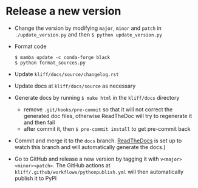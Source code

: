 # Release a new version

- Change the version by modifying `major`, `minor` and `patch` in `./update_version.py`
  and then `$ python update_version.py`

- Format code
   ```shell
   $ mamba update -c conda-forge black
   $ python format_sources.py
   ````

- Update `kliff/docs/source/changelog.rst`

- Update docs at `kliff/docs/source` as necessary

- Generate docs by running `$ make html` in the `kliff/docs` directory
  - remove `.git/hooks/pre-commit` so that it will not correct the generated
    doc files, otherwise ReadTheDoc will try to regenerate it and then fail
  - after commit it, then `$ pre-commit install` to get pre-commit back

- Commit and merge it to the `docs` branch. [ReadTheDocs](https://readthedocs.org)
  is set up to watch this branch and will automatically generate the docs.)

- Go to GitHub and release a new version by tagging it with `v<major><minor><patch>`.
  The GitHub actions at `kliff/.github/workflows/pythonpublish.yml` will then
  automatically publish it to PyPI
